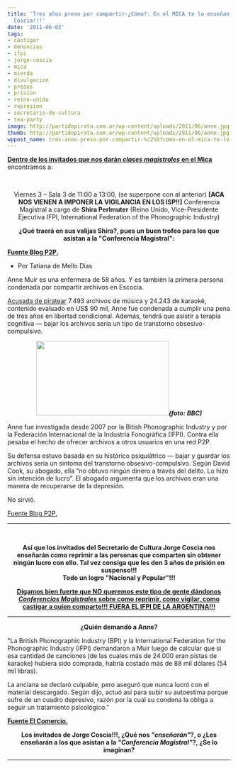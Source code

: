 ```yaml
---
title: 'Tres años preso por compartir-¿Cómo?: En el MICA te lo enseñan!!!-Gracias
  Coscia!!!'
date: '2011-06-02'
tags:
- castigar
- denuncias
- ifpi
- jorge-coscia
- mica
- mierda
- divulgacion
- presos
- prision
- reino-unido
- represion
- secretario-de-cultura
- tea-party
image: http://partidopirata.com.ar/wp-content/uploads/2011/06/anne.jpg
thumb: http://partidopirata.com.ar/wp-content/uploads/2011/06/anne.jpg
wppost_name: tres-anos-preso-por-compartir-%c2%bfcomo-en-el-mica-te-lo-ensenan-gracias-coscia
---
```


<strong><a href="http://partidopirata.com.ar/1097/%c2%a1todos-al-mica-a-hacernos-escuchar">Dentro de los invitados que nos darán <em>clases magistrales</em> en el Mica</a> </strong>encontramos a:

&nbsp;
<p style="text-align: center;">Viernes 3 – Sala 3 de 11:00 a 13:00, (se superpone con al anterior) <strong>[ACA NOS VIENEN A IMPONER LA VIGILANCIA EN LOS ISP!!]</strong> Conferencia Magistral a cargo de <strong>Shira Perlmuter</strong> (Reino Unido, Vice-Presidente Ejecutiva IFPI, International Federation of the Phonographic Industry)</p>
<p style="text-align: center;"><strong>¿Qué traerá en sus valijas Shira?, pues un buen trofeo para los que asistan a la "Conferencia Magistral":</strong>
<strong><a href="http://blogs.estadao.com.br/p2p/2011/05/31/pena-por-pirataria-terapia/" target="_blank"></a></strong></p>
<p style="text-align: left;"><strong><a href="http://blogs.estadao.com.br/p2p/2011/05/31/pena-por-pirataria-terapia/" target="_blank">Fuente Blog P2P.</a></strong></p>

<ul class="credito">
	<li>Por Tatiana de Mello Dias</li>
</ul>
Anne Muir es una enfermera de 58 años. Y es también la primera persona condenada por compartir archivos en Escocia.

<a href="http://www.bbc.co.uk/news/uk-scotland-glasgow-west-13351116">Acusada de piratear</a> 7.493 archivos de música y 24.243 de karaokê, contenido evaluado en US$ 90 mil, Anne fue condenada a cumplir una pena de tres años en libertad condicional. Además, tendrá que asistir a terapia cognitiva — bajar los archivos seria un tipo de transtorno obsesivo-compulsivo.
<p style="text-align: center;"><a href="http://partidopirata.com.ar/wp-content/uploads/2011/06/anne.jpg"><img class="aligncenter size-medium wp-image-1104" title="anne" src="http://partidopirata.com.ar/wp-content/uploads/2011/06/anne-300x168.jpg" alt="" width="300" height="168" /></a><strong><em>(foto: BBC)</em></strong></p>
Anne fue investigada desde 2007 por la Bitish Phonographic Industry y por la Federación Internacional de la Industria Fonográfica (IFPI). Contra ella pesaba el hecho de ofrecer archivos a otros usuarios en una red P2P.

Su defensa estuvo basada en su histórico psiquiátrico — bajar y guardar los archivos seria un sintoma del transtorno obsesivo-compulsivo.
Según David Cook, su abogado, ella “no obtuvo ningún dinero a través del delito. Lo hizo sin intención de lucro”. El abogado argumenta que los archivos eran una manera de recuperarse de la depresión.

No sirvió.

<a href="http://blogs.estadao.com.br/p2p/2011/05/31/pena-por-pirataria-terapia/" target="_blank">Fuente Blog P2P.</a>

<hr />

&nbsp;
<div style="text-align: center;"><strong>Así que los invitados del Secretario de Cultura Jorge Coscia nos enseñarán como reprimir a las personas que comparten sin obtener ningún lucro con ello. Tal vez consiga que les den 3 años de prisión en suspenso!!!</strong></div>
<div style="text-align: center;"><strong>Todo un logro "Nacional y Popular"!!!</strong></div>
<p style="text-align: center;"><strong><a href="http://partidopirata.com.ar/1097/%C2%A1todos-al-mica-a-hacernos-escuchar">Dígamos bien fuerte que NO queremos este tipo de gente dándonos <em>Conferencias Magistrales</em> sobre como reprimir, como vigilar, como castigar a quien comparte!!! FUERA EL IFPI DE LA ARGENTINA!!!</a></strong></p>


<hr />
<p style="text-align: center;"><strong>¿Quién demandó a Anne?</strong></p>
"La British Phonographic Industry (BPI) y la International Federation  for the Phonographic Industry (IFPI) demandaron a Muir luego de  calcular que si esa cantidad de canciones (de las cuales más de 24.000  eran pistas de karaoke) hubiera sido comprada, habría costado más de 88  mil dólares (54 mil libras).

La anciana se declaró culpable, pero aseguró que nunca lucró con el  material descargado. Según dijo, actuó así para subir su autoestima  porque sufre de un cuadro depresivo, razón por la cual su condena la  obliga a seguir un tratamiento psicológico."

<strong><a href="http://elcomercio.pe/tecnologia/766961/noticia-anciana-fue-sentenciada-libertad-condicional-compartir-musica" target="_blank">Fuente El Comercio.</a></strong>
<p style="text-align: center;"><strong>Los invitados de Jorge Coscia!!!, ¿Qué nos <em>"enseñarán"</em>?, o ¿Les enseñarán a los que asistan a la <em>"Conferencia Magistral"</em>?, ¿Se lo imaginan?
</strong></p>


<hr />

&nbsp;
